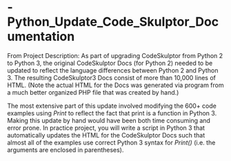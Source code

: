 # -Python_Update_Code_Skulptor_Documentation

From Project Description:
As part of upgrading CodeSkulptor from Python 2 to Python 3, the original CodeSkulptor Docs (for Python 2) needed to be updated to reflect the language differences between Python 2 and Python 3. The resulting CodeSkulptor3 Docs consist of more than 10,000 lines of HTML. (Note the actual HTML for the Docs was generated via program from a much better organized PHP file that was created by hand.)

The most extensive part of this update involved modifying the 600+ code examples using *Print* to reflect the fact that print is a function in Python 3. 
Making this update by hand would have been both time consuming and error prone. 
In practice project, you will write a script in Python 3 that automatically updates the HTML for the CodeSkulptor Docs 
such that almost all of the examples use correct Python 3 syntax for *Print()* (i.e. the arguments are enclosed in parentheses).

